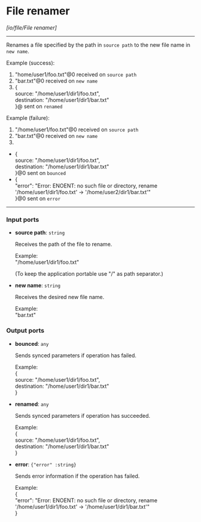 # File renamer

_[io/file/File renamer]_

---

Renames a file specified by the path in `source path` to the new file name in `new name`.  
  
Example (success):   
1. "home/user1/foo.txt"@0 received on `source path`  
2. "bar.txt"@0 received on `new name`  
3. {   
source: "/home/user1/dir1/foo.txt",   
destination: "/home/user1/dir1/bar.txt"  
}@ sent on `renamed`  
  
Example (failure):   
1. "/home/user1/foo.txt"@0 received on `source path`  
2. "bar.txt"@0 received on `new name`  
3.   
- {   
source: "/home/user1/dir1/foo.txt",   
destination: "/home/user1/dir1/bar.txt"  
}@0 sent on `bounced`  
- {  
  "error": "Error: ENOENT: no such file or directory, rename '/home/user1/dir1/foo.txt' -> '/home/user2/dir1/bar.txt'"  
}@0 sent on `error`  

---

### Input ports

* __source path__: ` string `


    Receives the path of the file to rename.  
      
    Example:  
    "/home/user1/dir1/foo.txt"  
      
    (To keep the application portable use "/" as path separator.)  


* __new name__: ` string `


    Receives the desired new file name.  
      
    Example:  
    "bar.txt"  

### Output ports

* __bounced__: ` any `


    Sends synced parameters if operation has failed.  
      
    Example:  
    {   
      source: "/home/user1/dir1/foo.txt",   
      destination: "/home/user1/dir1/bar.txt"  
    }  


* __renamed__: ` any `


    Sends synced parameters if operation has succeeded.  
      
    Example:  
    {   
      source: "/home/user1/dir1/foo.txt",   
      destination: "/home/user1/dir1/bar.txt"  
    }  


* __error__: ` {"error" :string} `


    Sends error information if the operation has failed.  
      
    Example:   
    {  
      "error": "Error: ENOENT: no such file or directory, rename '/home/user1/dir1/foo.txt' -> '/home/user1/dir1/bar.txt'"  
    }  

